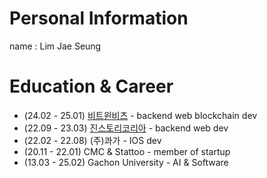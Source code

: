 # Personal Information
name : Lim Jae Seung

# Education & Career
- (24.02 - 25.01) [비트윈비츠](https://betweenbits.io/) - backend web blockchain dev
- (22.09 - 23.03) [진스토리코리아](https://www.genestorykr.com/) - backend web dev
- (22.02 - 22.08) (주)콰가 - IOS dev
- (20.11 - 22.01) CMC & Stattoo - member of startup 
- (13.03 - 25.02) Gachon University - AI & Software
